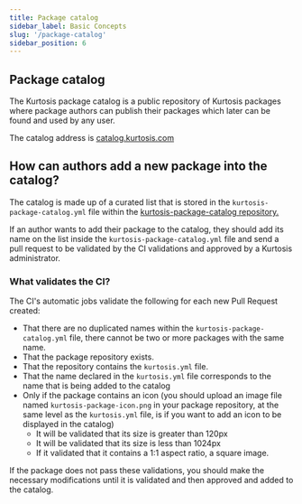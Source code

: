 ```yaml
---
title: Package catalog
sidebar_label: Basic Concepts
slug: '/package-catalog'
sidebar_position: 6
---
```


Package catalog
---------------

The Kurtosis package catalog is a public repository of Kurtosis packages where package authors can publish their packages which later can be found and used by any user.

The catalog address is [catalog.kurtosis.com][package-catalog]


How can authors add a new package into the catalog?
---------------------------------------------------

The catalog is made up of a curated list that is stored in the `kurtosis-package-catalog.yml` file within the [kurtosis-package-catalog repository.][package-catalog-repository]

If an author wants to add their package to the catalog, they should add its name on the list inside the `kurtosis-package-catalog.yml` file and send a pull request to be validated by the CI validations and approved by a Kurtosis administrator.

### What validates the CI?

The CI's automatic jobs validate the following for each new Pull Request created:

- That there are no duplicated names within the `kurtosis-package-catalog.yml` file, there cannot be two or more packages with the same name.
- That the package repository exists.
- That the repository contains the `kurtosis.yml` file.
- That the name declared in the `kurtosis.yml` file corresponds to the name that is being added to the catalog
- Only if the package contains an icon (you should upload an image file named `kurtosis-package-icon.png` in your package repository, at the same level as the `kurtosis.yml` file, is if you want to add an icon to be displayed in the catalog)
    - It will be validated that its size is greater than 120px
    - It will be validated that its size is less than 1024px
    - If it validated that it contains a 1:1 aspect ratio, a square image.

If the package does not pass these validations, you should make the necessary modifications until it is validated and then approved and added to the catalog.

[package-catalog]: https://catalog.kurtosis.com/
[package-catalog-repository]: https://github.com/kurtosis-tech/kurtosis-package-catalog
